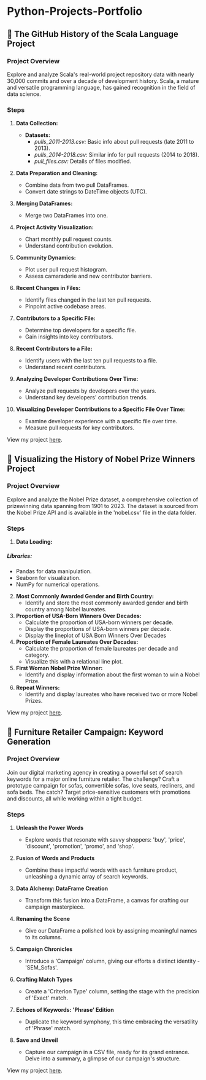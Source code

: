 # Python-Projects-Portfolio
## 🚀 **The GitHub History of the Scala Language Project**

### **Project Overview**

Explore and analyze Scala's real-world project repository data with nearly 30,000 commits and over a decade of development history. Scala, a mature and versatile programming language, has gained recognition in the field of data science.

### **Steps**

1. **Data Collection:**
   - **Datasets:**
     - *pulls_2011-2013.csv:* Basic info about pull requests (late 2011 to 2013).
     - *pulls_2014-2018.csv:* Similar info for pull requests (2014 to 2018).
     - *pull_files.csv:* Details of files modified.

2. **Data Preparation and Cleaning:**
   - Combine data from two pull DataFrames.
   - Convert date strings to DateTime objects (UTC).

3. **Merging DataFrames:**
   - Merge two DataFrames into one.

4. **Project Activity Visualization:**
   - Chart monthly pull request counts.
   - Understand contribution evolution.

5. **Community Dynamics:**
   - Plot user pull request histogram.
   - Assess camaraderie and new contributor barriers.

6. **Recent Changes in Files:**
   - Identify files changed in the last ten pull requests.
   - Pinpoint active codebase areas.

7. **Contributors to a Specific File:**
   - Determine top developers for a specific file.
   - Gain insights into key contributors.

8. **Recent Contributors to a File:**
   - Identify users with the last ten pull requests to a file.
   - Understand recent contributors.

9. **Analyzing Developer Contributions Over Time:**
   - Analyze pull requests by developers over the years.
   - Understand key developers' contribution trends.

10. **Visualizing Developer Contributions to a Specific File Over Time:**
    - Examine developer experience with a specific file over time.
    - Measure pull requests for key contributors.
      

View my project [here](https://github.com/MeriemTerki/Python-Projects-Portfolio/blob/main/The-GitHub-History-of-the-Scala-Language/The-GitHub-History-of-the-Scala-Language.ipynb).

## 🚀 Visualizing the History of Nobel Prize Winners Project

### **Project Overview**

Explore and analyze the Nobel Prize dataset, a comprehensive collection of prizewinning data spanning from 1901 to 2023. The dataset is sourced from the Nobel Prize API and is available in the 'nobel.csv' file in the data folder.

### Steps

1. **Data Loading:**

##### Libraries:
- Pandas for data manipulation.
- Seaborn for visualization.
- NumPy for numerical operations.

2. **Most Commonly Awarded Gender and Birth Country:**
   - Identify and store the most commonly awarded gender and birth country among Nobel laureates.
3. **Proportion of USA-Born Winners Over Decades:**
   - Calculate the proportion of USA-born winners per decade.
   - Display the proportions of USA-born winners per decade.
   - Display the lineplot of USA Born Winners Over Decades
4. **Proportion of Female Laureates Over Decades:**
   - Calculate the proportion of female laureates per decade and category.
   - Visualize this with a relational line plot.
5. **First Woman Nobel Prize Winner:**
   - Identify and display information about the first woman to win a Nobel Prize.
6. **Repeat Winners:**
   - Identify and display laureates who have received two or more Nobel Prizes.

View my project [here](https://github.com/MeriemTerki/Python-Projects-Portfolio/blob/main/Visualizing-the-History-of-Nobel-Prize-Winners/Visualizing-the-History-of-Nobel-Prize-Winners.ipynb).


## 🚀 **Furniture Retailer Campaign: Keyword Generation**

### **Project Overview**

Join our digital marketing agency in creating a powerful set of search keywords for a major online furniture retailer. The challenge? Craft a prototype campaign for sofas, convertible sofas, love seats, recliners, and sofa beds. The catch? Target price-sensitive customers with promotions and discounts, all while working within a tight budget.

### **Steps**

 1. **Unleash the Power Words**

    - Explore words that resonate with savvy shoppers: 'buy', 'price', 'discount', 'promotion', 'promo', and 'shop'.

 2. **Fusion of Words and Products**

    - Combine these impactful words with each furniture product, unleashing a dynamic array of search keywords.

 3. **Data Alchemy: DataFrame Creation**

    - Transform this fusion into a DataFrame, a canvas for crafting our campaign masterpiece.

4. **Renaming the Scene**

    - Give our DataFrame a polished look by assigning meaningful names to its columns.

5. **Campaign Chronicles**

    - Introduce a 'Campaign' column, giving our efforts a distinct identity - 'SEM_Sofas'.

6. **Crafting Match Types**

    - Create a 'Criterion Type' column, setting the stage with the precision of 'Exact' match.

7. **Echoes of Keywords: 'Phrase' Edition**

    - Duplicate the keyword symphony, this time embracing the versatility of 'Phrase' match.

8. **Save and Unveil**

    - Capture our campaign in a CSV file, ready for its grand entrance. Delve into a summary, a glimpse of our campaign's structure.

View my project [here](https://github.com/MeriemTerki/Python-Projects-Portfolio/blob/main/Generating-Keywords-for-Google-Ads.ipynb).
